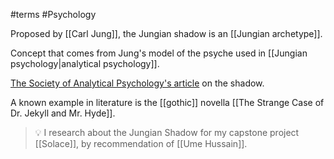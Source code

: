 #terms #Psychology 

Proposed by [[Carl Jung]], the Jungian shadow is an [[Jungian archetype]]. 

Concept that comes from Jung's model of the psyche used in [[Jungian psychology|analytical psychology]]. 

[The Society of Analytical Psychology's article](https://www.thesap.org.uk/articles-on-jungian-psychology-2/about-analysis-and-therapy/the-shadow/) on the shadow.

A known example in literature is the [[gothic]] novella [[The Strange Case of Dr. Jekyll and Mr. Hyde]].

>💡 I research about the Jungian Shadow for my capstone project [[Solace]], by recommendation of [[Ume Hussain]]. 